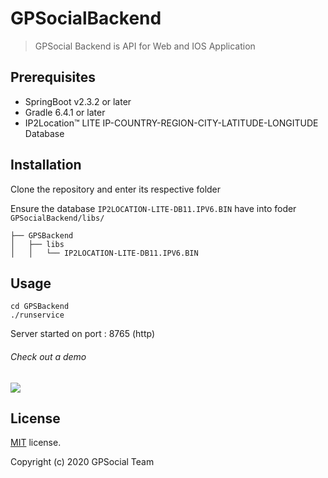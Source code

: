 
# GPSocialBackend
> GPSocial Backend is API for Web and IOS Application
## Prerequisites

* SpringBoot v2.3.2 or later
* Gradle 6.4.1 or later
* IP2Location™ LITE IP-COUNTRY-REGION-CITY-LATITUDE-LONGITUDE Database

## Installation

Clone the repository and enter its respective folder

Ensure the database `IP2LOCATION-LITE-DB11.IPV6.BIN` have into foder `GPSocialBackend/libs/`
```
├── GPSBackend
│   ├── libs
│   │   └── IP2LOCATION-LITE-DB11.IPV6.BIN
```

## Usage

```
cd GPSBackend
./runservice
```

Server started on port : 8765 (http)

###### Check out a demo

<a href="https://asciinema.org/a/361649" target="_blank"><img src="https://asciinema.org/a/361649.svg" /></a>


## License

[MIT](https://github.com/hcnhatnam/GPSocial/blob/master/LICENSE) license.

Copyright (c) 2020 GPSocial Team
